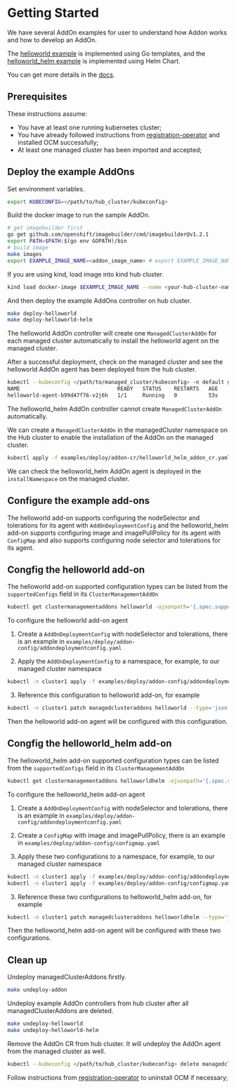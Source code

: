 
# Getting Started

We have several AddOn examples for user to understand how Addon works and how to develop an AddOn.

The [helloworld example](helloworld) is implemented using Go templates, and the [helloworld_helm example](helloworld_helm) is implemented using Helm Chart.

You can get more details in the [docs](../docs).

## Prerequisites

These instructions assume:

- You have at least one running kubernetes cluster;
- You have already followed instructions from [registration-operator](https://github.com/open-cluster-management-io/registration-operator) and installed OCM successfully;
- At least one managed cluster has been imported and accepted;

## Deploy the example AddOns
Set environment variables.
```sh
export KUBECONFIG=</path/to/hub_cluster/kubeconfig>
```

Build the docker image to run the sample AddOn.
```sh
# get imagebuilder first
go get github.com/openshift/imagebuilder/cmd/imagebuilder@v1.2.1
export PATH=$PATH:$(go env GOPATH)/bin
# build image
make images
export EXAMPLE_IMAGE_NAME=<addon_image_name> # export EXAMPLE_IMAGE_NAME=quay.io/open-cluster-management/addon-examples:latest
```

If you are using kind, load image into kind hub cluster.
```sh
kind load docker-image $EXAMPLE_IMAGE_NAME --name <your-hub-cluster-name> # kind load docker-image  $EXAMPLE_IMAGE_NAME --name cluster1
```

And then deploy the example AddOns controller on hub cluster.
```sh
make deploy-helloworld
make deploy-helloworld-helm
```

The helloworld AddOn controller will create one `ManagedClusterAddOn` for each managed cluster automatically to install the helloworld agent on the managed cluster.

After a successful deployment, check on the managed cluster and see the helloworld AddOn agent has been deployed from the hub cluster.
```sh
kubectl --kubeconfig </path/to/managed_cluster/kubeconfig> -n default get pods
NAME                               READY   STATUS    RESTARTS   AGE
helloworld-agent-b99d47f76-v2j6h   1/1     Running   0          53s
```

The helloworld_helm AddOn controller cannot create `ManagedClusterAddOn` automatically.

We can create a `ManagedClusterAddOn` in the managedCluster namespace on the Hub cluster to enable the installation of the AddOn on the managed cluster.
```sh
kubectl apply -f examples/deploy/addon-cr/helloworld_helm_addon_cr.yaml
```

We can check the helloworld_helm AddOn agent is deployed in the `installNamespace` on the managed cluster. 

## Configure the example add-ons

The helloworld add-on supports configuring the nodeSelector and tolerations for its agent with `AddOnDeploymentConfig` and the helloworld_helm add-on supports configuring image and imagePullPolicy for its agent with `ConfigMap` and also supports configuring node selector and tolerations for its agent.

## Congfig the helloworld add-on

The helloworld add-on supported configuration types can be listed from the `supportedConfigs` field in its `ClusterManagementAddOn`
```sh
kubectl get clustermanagementaddons helloworld -ojsonpath='{.spec.supportedConfigs}'
```

To configure the helloworld add-on agent

1. Create a `AddOnDeploymentConfig` with nodeSelector and tolerations, there is an example in `examples/deploy/addon-config/addondeploymentconfig.yaml`

2. Apply the `AddOnDeploymentConfig` to a namespace, for example, to our managed cluster namespace
```sh
kubectl -n cluster1 apply -f examples/deploy/addon-config/addondeploymentconfig.yaml
```

3. Reference this configuration to helloworld add-on, for example
```sh
kubectl -n cluster1 patch managedclusteraddons helloworld --type='json' -p='[{\"op\":\"add\", \"path\":\"/spec/configs\", \"value\":[{\"group\":\"addon.open-cluster-management.io\",\"resource\":\"addondeploymentconfigs\",\"namespace\":\"cluster1\",\"name\":\"deploy-config\"}]}]'
```

Then the helloworld add-on agent will be configured with this configuration.

## Congfig the helloworld_helm add-on

The helloworld_helm add-on supported configuration types can be listed from the `supportedConfigs` field in its `ClusterManagementAddOn`
```sh
kubectl get clustermanagementaddons helloworldhelm -ojsonpath='{.spec.supportedConfigs}'
```

To configure the helloworld_helm add-on agent

1. Create a `AddOnDeploymentConfig` with nodeSelector and tolerations, there is an example in `examples/deploy/addon-config/addondeploymentconfig.yaml`

2. Create a `ConfigMap` with image and imagePullPolicy, there is an example in `examples/deploy/addon-config/configmap.yaml`

2. Apply these two configurations to a namespace, for example, to our managed cluster namespace
```sh
kubectl -n cluster1 apply -f examples/deploy/addon-config/addondeploymentconfig.yaml
kubectl -n cluster1 apply -f examples/deploy/addon-config/configmap.yaml
```

3. Reference these two configurations to helloworld_helm add-on, for example
```sh
kubectl -n cluster1 patch managedclusteraddons helloworldhelm --type='json' -p='[{\"op\":\"add\", \"path\":\"/spec/configs\", \"value\":[{\"group\":\"addon.open-cluster-management.io\",\"resource\":\"addondeploymentconfigs\",\"namespace\":\"cluster1\",\"name\":\"deploy-config\"},{\"resource\":\"configmaps\",\"namespace\":\"cluster1\",\"name\":\"image-config\"}]}]'
```

Then the helloworld_helm add-on agent will be configured with these two configurations.

## Clean up
Undeploy managedClusterAddons firstly.
```sh
make undeploy-addon
```

Undeploy example AddOn controllers from hub cluster after all managedClusterAddons are deleted.
```sh
make undeploy-helloworld
make undeploy-helloworld-helm
```

Remove the AddOn CR from hub cluster. It will undeploy the AddOn agent from the managed cluster as well.
```sh
kubectl --kubeconfig </path/to/hub_cluster/kubeconfig> delete managedclusteraddons -n <managed_cluster_name> helloworld
```

Follow instructions from [registration-operator](https://github.com/open-cluster-management-io/registration-operator) to uninstall OCM if necessary;

